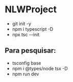 # NLWProject

+ git init -y
+ npm i typescript -D
+ npx tsc --init

## Para pesquisar:
- tsconfig base 
- npm i @types/node tsx -D
- npm run dev
